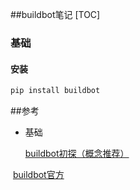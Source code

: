 ##buildbot笔记
[TOC]

### 基础

#### 安装

```python
pip install buildbot
```



 ##参考

- 基础

  [buildbot初探（概念推荐）](https://www.cnblogs.com/lkiversonlk/p/4878129.html)

​	[buildbot官方](http://docs.buildbot.net/current/tutorial/firstrun.html)